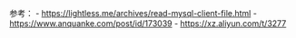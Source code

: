 参考：
	- https://lightless.me/archives/read-mysql-client-file.html
	- https://www.anquanke.com/post/id/173039
	- https://xz.aliyun.com/t/3277